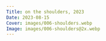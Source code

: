 ```yaml
---
Title: on the shoulders, 2023
Date: 2023-08-15
Cover: images/006-shoulders.webp
Image: images/006-shoulders@2x.webp
---
```

